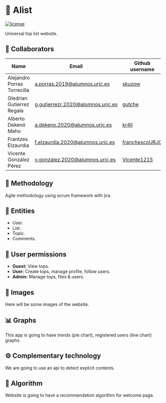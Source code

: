 # 🎩 Alist

[![license](https://img.shields.io/github/license/CodeURJC-DAW-2022-23/webapp1.svg)](https://github.com/CodeURJC-DAW-2022-23/webapp1/blob/main/LICENSE)

Universal top list website.

## 👤 Collaborators

| Name                        | Email                             | Github username                                     |
| --------------------------- | --------------------------------- | --------------------------------------------------- |
| Alejandro Porras Torrecilla | a.porras.2019@alumnos.urjc.es     | [skuzow](https://github.com/skuzow)                 |
| Gledrian Gutierrez Regala   | g.gutierrezr.2020@alumnos.urjc.es | [gutche](https://github.com/gutche)                 |
| Alberto Dekenó Maho         | a.dekeno.2020@alumnos.urjc.es     | [kr4ll](https://github.com//kr4ll)                  |
| Frantzes Elzaurdia          | f.elzaurdia.2020@alumnos.urjc.es  | [franchescoURJC](https://github.com/franchescoURJC) |
| Vicente González Pérez      | v.gonzalez.2020@alumnos.urjc.es   | [Vicente1215](https://github.com/Vicente1215)       |

## 💪 Methodology

Agile methodology using scrum framework with jira.

## 💾 Entities

- User.
- List.
- Topic.
- Comments.

## 🚫 User permissions

- **Guest:** View tops.
- **User:** Create tops, manage profile, follow users.
- **Admin:** Manage tops, files & users.

## 🌄 Images

Here will be some images of the website.

## 📊 Graphs

This app is going to have trends (pie chart), registered users (line chart) graphs.

## ⚙️ Complementary technology

We are going to use an api to detect explicit contents.

## 🤔 Algorithm

Website is going to have a recommendation algorithm for welcome page.
